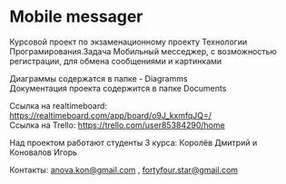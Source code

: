 # Mobile messager

Курсовой проект по экзаменационному проекту Технологии Програмирования.Задача Мобильный месседжер, с возможностью регистрации, для обмена сообщениями и картинками

Диаграммы содержатся в папке - Diagramms
<br />
Документация проекта содержится в папке Documents 

Ссылка на realtimeboard: https://realtimeboard.com/app/board/o9J_kxmfqJQ=/ 
<br />
Ссылка на Trello: https://trello.com/user85384290/home 


Над проектом работают студенты 3 курса: Королёв Дмитрий и Коновалов Игорь 

Контакты: anova.kon@gmail.com , fortyfour.star@gmail.com
